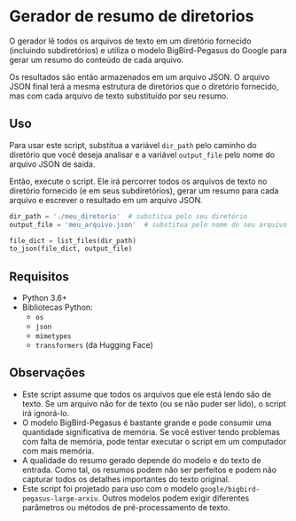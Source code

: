 # Gerador de resumo de diretorios

O gerador lê todos os arquivos de texto em um diretório fornecido (incluindo subdiretórios) e utiliza o modelo BigBird-Pegasus do Google para gerar um resumo do conteúdo de cada arquivo.

Os resultados são então armazenados em um arquivo JSON. O arquivo JSON final terá a mesma estrutura de diretórios que o diretório fornecido, mas com cada arquivo de texto substituído por seu resumo.

## Uso

Para usar este script, substitua a variável `dir_path` pelo caminho do diretório que você deseja analisar e a variável `output_file` pelo nome do arquivo JSON de saída.

Então, execute o script. Ele irá percorrer todos os arquivos de texto no diretório fornecido (e em seus subdiretórios), gerar um resumo para cada arquivo e escrever o resultado em um arquivo JSON.

```python
dir_path = './meu_diretorio'  # substitua pelo seu diretório
output_file = 'meu_arquivo.json'  # substitua pelo nome do seu arquivo de saída

file_dict = list_files(dir_path)
to_json(file_dict, output_file)
```

## Requisitos

- Python 3.6+
- Bibliotecas Python:
  - `os`
  - `json`
  - `mimetypes`
  - `transformers` (da Hugging Face)

## Observações

- Este script assume que todos os arquivos que ele está lendo são de texto. Se um arquivo não for de texto (ou se não puder ser lido), o script irá ignorá-lo.
- O modelo BigBird-Pegasus é bastante grande e pode consumir uma quantidade significativa de memória. Se você estiver tendo problemas com falta de memória, pode tentar executar o script em um computador com mais memória.
- A qualidade do resumo gerado depende do modelo e do texto de entrada. Como tal, os resumos podem não ser perfeitos e podem não capturar todos os detalhes importantes do texto original.
- Este script foi projetado para uso com o modelo `google/bigbird-pegasus-large-arxiv`. Outros modelos podem exigir diferentes parâmetros ou métodos de pré-processamento de texto.